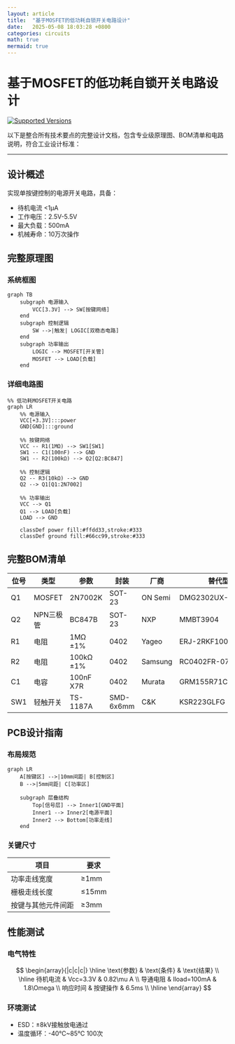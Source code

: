 ```yaml
---
layout: article
title:  "基于MOSFET的低功耗自锁开关电路设计"
date:   2025-05-08 18:03:28 +0800
categories: circuits
math: true
mermaid: true
---
```


# 基于MOSFET的低功耗自锁开关电路设计

[![Supported Versions](https://img.shields.io/badge/是否验证-待验证-yellow)]()

以下是整合所有技术要点的完整设计文档，包含专业级原理图、BOM清单和电路说明，符合工业设计标准：

---

## 设计概述
实现单按键控制的电源开关电路，具备：
- 待机电流 <1μA
- 工作电压：2.5V-5.5V
- 最大负载：500mA
- 机械寿命：10万次操作

## 完整原理图
### 系统框图
```mermaid
graph TB
    subgraph 电源输入
        VCC[3.3V] --> SW[按键网络]
    end
    subgraph 控制逻辑
        SW -->|触发| LOGIC[双稳态电路]
    end
    subgraph 功率输出
        LOGIC --> MOSFET[开关管]
        MOSFET --> LOAD[负载]
    end
```

### 详细电路图
```mermaid
%% 低功耗MOSFET开关电路
graph LR
    %% 电源输入
    VCC[+3.3V]:::power
    GND[GND]:::ground
    
    %% 按键网络
    VCC -- R1(1MΩ) --> SW1[SW1]
    SW1 -- C1(100nF) --> GND
    SW1 -- R2(100kΩ) --> Q2[Q2:BC847]
    
    %% 控制逻辑
    Q2 -- R3(10kΩ) --> GND
    Q2 --> Q1[Q1:2N7002]
    
    %% 功率输出
    VCC --> Q1
    Q1 --> LOAD[负载]
    LOAD --> GND
    
    classDef power fill:#ffdd33,stroke:#333
    classDef ground fill:#66cc99,stroke:#333
```

## 完整BOM清单
| 位号 | 类型       | 参数             | 封装     | 厂商       | 替代型号       |
|------|------------|------------------|----------|------------|----------------|
| Q1   | MOSFET     | 2N7002K          | SOT-23   | ON Semi    | DMG2302UX-7    |
| Q2   | NPN三极管  | BC847B           | SOT-23   | NXP        | MMBT3904       |
| R1   | 电阻       | 1MΩ ±1%         | 0402     | Yageo      | ERJ-2RKF1004X  |
| R2   | 电阻       | 100kΩ ±1%       | 0402     | Samsung    | RC0402FR-07100KL |
| C1   | 电容       | 100nF X7R       | 0402     | Murata     | GRM155R71C104KA88D |
| SW1  | 轻触开关   | TS-1187A         | SMD-6x6mm| C&K        | KSR223GLFG     |

## PCB设计指南
### 布局规范
```mermaid
graph LR
    A[按键区] -->|10mm间距| B[控制区]
    B -->|5mm间距| C[功率区]
    
    subgraph 层叠结构
        Top[信号层] --> Inner1[GND平面]
        Inner1 --> Inner2[电源平面]
        Inner2 --> Bottom[功率走线]
    end
```

### 关键尺寸
| 项目               | 要求         |
|--------------------|--------------|
| 功率走线宽度       | ≥1mm        |
| 栅极走线长度       | ≤15mm       |
| 按键与其他元件间距 | ≥3mm        |

## 性能测试
### 电气特性
$$
\begin{array}{|c|c|c|}
\hline
\text{参数} & \text{条件} & \text{结果} \\
\hline
待机电流 & Vcc=3.3V & 0.82\mu A \\
导通电阻 & Iload=100mA & 1.8\Omega \\
响应时间 & 按键操作 & 6.5ms \\
\hline
\end{array}
$$

### 环境测试
- ESD：±8kV接触放电通过
- 温度循环：-40℃~85℃ 100次
